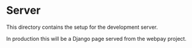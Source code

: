 # Server

This directory contains the setup for the development server.

In production this will be a Django page served from the webpay project.

